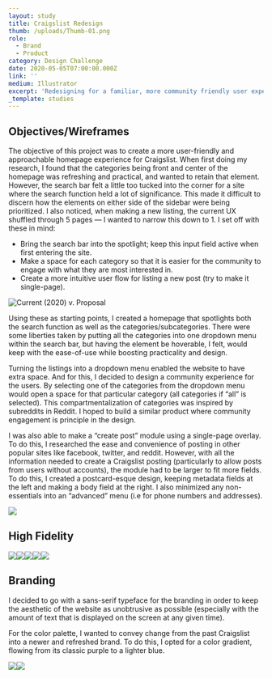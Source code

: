 ```yaml
---
layout: study
title: Craigslist Redesign
thumb: /uploads/Thumb-01.png
role:
  - Brand
  - Product
category: Design Challenge
date: 2020-05-05T07:00:00.000Z
link: ''
medium: Illustrator
excerpt: 'Redesigning for a familiar, more community friendly user experience.'
_template: studies
---
```


## Objectives/Wireframes

The objective of this project was to create a more user-friendly and approachable homepage experience for Craigslist. When first doing my research, I found that the categories being front and center of the homepage was refreshing and practical, and wanted to retain that element. However, the search bar felt a little too tucked into the corner for a site where the search function held a lot of significance. This made it difficult to discern how the elements on either side of the sidebar were being prioritized. I also noticed, when making a new listing, the current UX shuffled through 5 pages — I wanted to narrow this down to 1. I set off with these in mind:

* Bring the search bar into the spotlight; keep this input field active when first entering the site.
* Make a space for each category so that it is easier for the community to engage with what they are most interested in.
* Create a more intuitive user flow for listing a new post (try to make it single-page).

![Current (2020) v. Proposal](https://eunsoolee.co/uploads/WireframeInitial2-01.png)

Using these as starting points, I created a homepage that spotlights both the search function as well as the categories/subcategories. There were some liberties taken by putting all the categories into one dropdown menu within the search bar, but having the element be hoverable, I felt, would keep with the ease-of-use while boosting practicality and design.

Turning the listings into a dropdown menu enabled the website to have extra space. And for this, I decided to design a community experience for the users. By selecting one of the categories from the dropdown menu would open a space for that particular category (all categories if “all” is selected). This compartmentalization of categories was inspired by subreddits in Reddit. I hoped to build a similar product where community engagement is principle in the design.

I was also able to make a “create post” module using a single-page overlay. To do this, I researched the ease and convenience of posting in other popular sites like facebook, twitter, and reddit. However, with all the information needed to create a Craigslist posting (particularly to allow posts from users without accounts), the module had to be larger to fit more fields. To do this, I created a postcard-esque design, keeping metadata fields at the left and making a body field at the right. I also minimized any non-essentials into an “advanced” menu (i.e for phone numbers and addresses).

![](https://eunsoolee.co/uploads/Untitled-2-01.png)

## High Fidelity

![](https://eunsoolee.co/uploads/Craigslist%20wireframe-05.png)![](https://eunsoolee.co/uploads/Craigslist%20wireframe-08.png)![](https://eunsoolee.co/uploads/Craigslist%20wireframe-06.png)![](https://eunsoolee.co/uploads/Craigslist%20wireframe-09.png)![](https://eunsoolee.co/uploads/Craigslist%20wireframe-07.png)

## Branding

I decided to go with a sans-serif typeface for the branding in order to keep the aesthetic of the website as unobtrusive as possible (especially with the amount of text that is displayed on the screen at any given time).

For the color palette, I wanted to convey change from the past Craigslist into a newer and refreshed brand. To do this, I opted for a color gradient, flowing from its classic purple to a lighter blue.

![](https://eunsoolee.co/uploads/Branding-01.png)![](https://eunsoolee.co/uploads/Branding-02.png)
